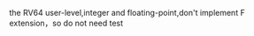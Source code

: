 <!--
 * @Author: 苗金标
 * @Date: 2023-04-27 09:45:26
 * @LastEditors: 苗金标
 * @LastEditTime: 2023-04-27 09:48:43
 * @Description: 
-->
the RV64 user-level,integer and floating-point,don't implement F extension，so do not need test